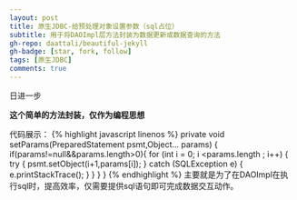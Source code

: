 ```yaml
---
layout: post
title: 原生JDBC-给预处理对象设置参数（sql占位）
subtitle: 用于将DAOImpl层方法封装为数据更新或数据查询的方法
gh-repo: daattali/beautiful-jekyll
gh-badge: [star, fork, follow]
tags: [原生JDBC]
comments: true
---
```


日进一步

**这个简单的方法封装，仅作为编程思想**

代码展示：
{% highlight javascript linenos %}
private void setParams(PreparedStatement psmt,Object... params) {
     if(params!=null&&params.length>0){
            for (int i = 0; i <params.length ; i++) {
                try {
                    psmt.setObject(i+1,params[i]);
                } catch (SQLException e) {
                    e.printStackTrace();
                }
            }
        }
}
{% endhighlight %}
主要就是为了在DAOImpl在执行sql时，提高效率，仅需要提供sql语句即可完成数据交互动作。

